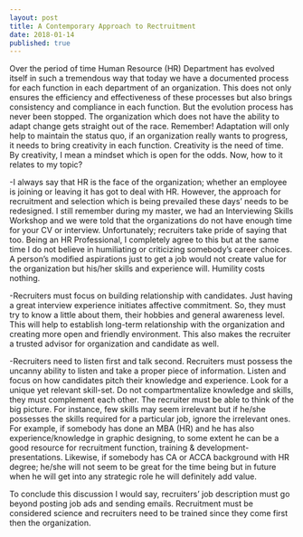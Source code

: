 ```yaml
---
layout: post
title: A Contemporary Approach to Rectruitment
date: 2018-01-14 
published: true
---
```


Over the period of time Human Resource (HR) Department has evolved itself in such a tremendous way that today we have a documented process for each function in each department of an organization. This does not only ensures the efficiency and effectiveness of these processes but also brings consistency and compliance in each function.
But the evolution process has never been stopped. The organization which does not have the ability to adapt change gets straight out of the race. Remember! Adaptation will only help to maintain the status quo, if an organization really wants to progress, it needs to bring creativity in each function. Creativity is the need of time. By creativity, I mean a mindset which is open for the odds. Now, how to it relates to my topic?

-I always say that HR is the face of the organization; whether an employee is joining or leaving it has got to deal with HR. However, the approach for recruitment and selection which is being prevailed these days’ needs to be redesigned. I still remember during my master, we had an Interviewing Skills Workshop and we were told that the organizations do not have enough time for your CV or interview. Unfortunately; recruiters take pride of saying that too. Being an HR Professional, I completely agree to this but at the same time I do not believe in humiliating or criticizing somebody’s career choices. A person’s modified aspirations just to get a job would not create value for the organization but his/her skills and experience will. Humility costs nothing.

-Recruiters must focus on building relationship with candidates. Just having a great interview experience initiates affective commitment. So, they must try to know a little about them, their hobbies and general awareness level. This will help to establish long-term relationship with the organization and creating more open and friendly environment. This also makes the recruiter a trusted advisor for organization and candidate as well. 

-Recruiters need to listen first and talk second. Recruiters must possess the uncanny ability to listen and take a proper piece of information. Listen and focus on how candidates pitch their knowledge and experience. Look for a unique yet relevant skill-set. Do not compartmentalize knowledge and skills, they must complement each other. The recruiter must be able to think of the big picture. For instance, few skills may seem irrelevant but if he/she possesses the skills required for a particular job, ignore the irrelevant ones. For example, if somebody has done an MBA (HR) and he has also experience/knowledge in graphic designing, to some extent he can be a good resource for recruitment function, training & development- presentations. Likewise, if somebody has CA or ACCA background with HR degree; he/she will not seem to be great for the time being but in future when he will get into any strategic role he will definitely add value.

To conclude this discussion I would say, recruiters’ job description must go beyond posting job ads and sending emails. Recruitment must be considered science and recruiters need to be trained since they come first then the organization.
